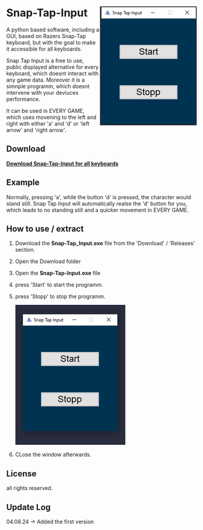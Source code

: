 # Snap-Tap-Input <img align="right" src="read-me-files/preview_kurz.PNG">
A python based software, including a GUI, based on Razers Snap-Tap keyboard, but with the goal to make it accessible for all keyboards. 

Snap Tap Input is a free to use, public displayed alternative for every keyboard, which doesnt interact with any game data. 
Moreover it is a simnple programm, which doesnt intervene with your deviuces performance. 

It can be used in EVERY GAME, which uses movening to the left and right with either 'a' and 'd' or 'left arrow' and 'right arrow'.

## Download

**[Download Snap-Tap-Input for all keyboards](https://github.com/BenHrzr/Snap-Tap-Input/releases)**

## Example

Normally, pressing 'a', while the button 'd' is pressed, the character would stand still. 
Snap Tap Input will automatically realse the 'd' button for you, which leads to no standing still and a quicker movement in EVERY GAME.

## How to use / extract 

  1. Download the **Snap-Tap_Input.exe** file from the 'Download' / 'Releases' section.

  2. Open the Download folder
                                                
  3. Open the **Snap-Tap-Input.exe** file

  4.   press 'Start' to start the programm.
  5.   
       press 'Stopp' to stop the programm.


       ![preview](read-me-files/preview.PNG)
  
  6. CLose the window afterwards. 

## License 

all rights reserved.

## Update Log

  04.08.24 -> Added the first version
